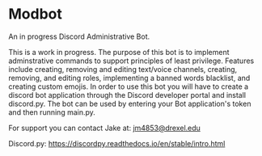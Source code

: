 # Modbot
An in progress Discord Administrative Bot.

This is a work in progress. The purpose of this bot is to implement adminstrative commands 
to support principles of least privilege. Features include creating, removing and editing
text/voice channels, creating, removing, and editing roles, implementing a banned words blacklist, 
and creating custom emojis. In order to use this bot you will have to create a discord bot
application through the Discord developer portal and install discord.py. The bot can be used by entering your Bot
application's token and then running main.py.

For support you can contact Jake at: jm4853@drexel.edu

Discord.py: https://discordpy.readthedocs.io/en/stable/intro.html
